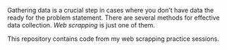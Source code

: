 Gathering data is a crucial step in cases where you don't have data the ready for the problem statement. There are several methods for 
effective data collection. _Web scrapping_ is just one of them. 

This repository contains code from my web scrapping practice sessions.
